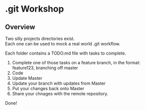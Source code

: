 .git Workshop
================

Overview
------------
Two silly projects directories exist.  
Each one can be used to mock a real world .git workflow. 

Each folder contains a TODO.md file with tasks to complete. 

1. Complete one of those tasks on a feature branch, in the format: feature123, branching off master
2. Code
3. Update Master
4. Update your branch with updates from Master
5. Put your changes back onto Master
6. Share your chnages with the remote repository. 


Done! 